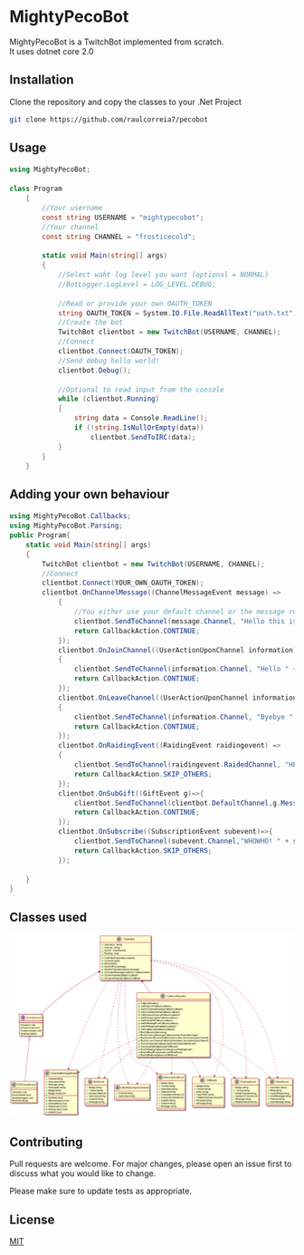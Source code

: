 # MightyPecoBot
MightyPecoBot is a TwitchBot implemented from scratch.  
It uses dotnet core 2.0

## Installation

Clone the repository and copy the classes to your .Net Project
```bash
git clone https://github.com/raulcorreia7/pecobot
```

## Usage

```csharp
using MightyPecoBot;

class Program
    {
        //Your username
        const string USERNAME = "mightypecobot";
        //Your channel
        const string CHANNEL = "frosticecold";

        static void Main(string[] args)
        {
            //Select waht log level you want (optional = NORMAL)
            //BotLogger.LogLevel = LOG_LEVEL.DEBUG;

            //Read or provide your own OAUTH_TOKEN
            string OAUTH_TOKEN = System.IO.File.ReadAllText("oath.txt");
            //Create the bot
            TwitchBot clientbot = new TwitchBot(USERNAME, CHANNEL);
            //Connect
            clientbot.Connect(OAUTH_TOKEN);
            //Send debug hello world!
            clientbot.Debug();

            //Optional to read input from the console
            while (clientbot.Running)
            {
                string data = Console.ReadLine();
                if (!string.IsNullOrEmpty(data))
                    clientbot.SendToIRC(data);
            }
        }
    }

```

## Adding your own behaviour

```csharp
using MightyPecoBot.Callbacks;
using MightyPecoBot.Parsing;
public Program{
    static void Main(string[] args)
    {
        TwitchBot clientbot = new TwitchBot(USERNAME, CHANNEL);
        //Connect
        clientbot.Connect(YOUR_OWN_OAUTH_TOKEN);
        clientbot.OnChannelMessage((ChannelMessageEvent message) =>
            {   
                //You either use your default channel or the message responses channel
                clientbot.SendToChannel(message.Channel, "Hello this is your custom message!");
                return CallbackAction.CONTINUE;
            });
            clientbot.OnJoinChannel((UserActionUponChannel information) =>
            {
                clientbot.SendToChannel(information.Channel, "Hello " + information.Username + "!");
                return CallbackAction.CONTINUE;
            });
            clientbot.OnLeaveChannel((UserActionUponChannel information) =>
            {
                clientbot.SendToChannel(information.Channel, "Byebye " + information.Username);
                return CallbackAction.CONTINUE;
            });
            clientbot.OnRaidingEvent((RaidingEvent raidingevent) =>
            {
                clientbot.SendToChannel(raidingevent.RaidedChannel, "HELP! Were are being raided by: " + raidingevent.RaiderChannel);
                return CallbackAction.SKIP_OTHERS;
            });
            clientbot.OnSubGift((GiftEvent g)=>{
                clientbot.SendToChannel(clientbot.DefaultChannel,g.Message);
                return CallbackAction.CONTINUE;
            });
            clientbot.OnSubscribe((SubscriptionEvent subevent)=>{
                clientbot.SendToChannel(subevent.Channel,"WHOWHO! " + subevent.Username + " subscribed for: " + subevent.CommulativeMonths + " months.");
                return CallbackAction.SKIP_OTHERS;
            });

    }
}
```
## Classes used
![Class Diagram](classdiagram.png)
## Contributing
Pull requests are welcome. For major changes, please open an issue first to discuss what you would like to change.

Please make sure to update tests as appropriate.

## License
[MIT](https://choosealicense.com/licenses/mit/)